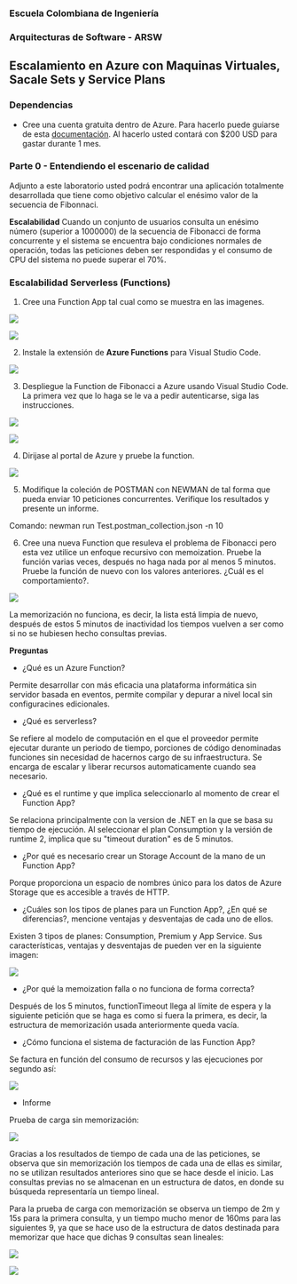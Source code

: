 ### Escuela Colombiana de Ingeniería
### Arquitecturas de Software - ARSW

## Escalamiento en Azure con Maquinas Virtuales, Sacale Sets y Service Plans

### Dependencias
* Cree una cuenta gratuita dentro de Azure. Para hacerlo puede guiarse de esta [documentación](https://azure.microsoft.com/en-us/free/search/?&ef_id=Cj0KCQiA2ITuBRDkARIsAMK9Q7MuvuTqIfK15LWfaM7bLL_QsBbC5XhJJezUbcfx-qAnfPjH568chTMaAkAsEALw_wcB:G:s&OCID=AID2000068_SEM_alOkB9ZE&MarinID=alOkB9ZE_368060503322_%2Bazure_b_c__79187603991_kwd-23159435208&lnkd=Google_Azure_Brand&dclid=CjgKEAiA2ITuBRDchty8lqPlzS4SJAC3x4k1mAxU7XNhWdOSESfffUnMNjLWcAIuikQnj3C4U8xRG_D_BwE). Al hacerlo usted contará con $200 USD para gastar durante 1 mes.

### Parte 0 - Entendiendo el escenario de calidad

Adjunto a este laboratorio usted podrá encontrar una aplicación totalmente desarrollada que tiene como objetivo calcular el enésimo valor de la secuencia de Fibonnaci.

**Escalabilidad**
Cuando un conjunto de usuarios consulta un enésimo número (superior a 1000000) de la secuencia de Fibonacci de forma concurrente y el sistema se encuentra bajo condiciones normales de operación, todas las peticiones deben ser respondidas y el consumo de CPU del sistema no puede superar el 70%.

### Escalabilidad Serverless (Functions)

1. Cree una Function App tal cual como se muestra en las  imagenes.

![](images/part3/part3-function-config.png)

![](images/part3/part3-function-configii.png)

2. Instale la extensión de **Azure Functions** para Visual Studio Code.

![](images/part3/part3-install-extension.png)

3. Despliegue la Function de Fibonacci a Azure usando Visual Studio Code. La primera vez que lo haga se le va a pedir autenticarse, siga las instrucciones.

![](images/part3/part3-deploy-function-1.png)

![](images/part3/part3-deploy-function-2.png)

4. Dirijase al portal de Azure y pruebe la function.

![](images/part3/part3-test-function.png)

5. Modifique la coleción de POSTMAN con NEWMAN de tal forma que pueda enviar 10 peticiones concurrentes. Verifique los resultados y presente un informe.

Comando: newman run Test.postman_collection.json -n 10

6. Cree una nueva Function que resuleva el problema de Fibonacci pero esta vez utilice un enfoque recursivo con memoization. Pruebe la función varias veces, después no haga nada por al menos 5 minutos. Pruebe la función de nuevo con los valores anteriores. ¿Cuál es el comportamiento?.

![](images/2.jpg)

La memorización no funciona, es decir, la lista está limpia de nuevo, después de estos 5 minutos de inactividad los tiempos vuelven a ser como si no se hubiesen hecho consultas previas.

**Preguntas**

* ¿Qué es un Azure Function?

Permite desarrollar con más eficacia una plataforma informática sin servidor basada en eventos, permite compilar y depurar a nivel local sin configuracines edicionales.

* ¿Qué es serverless?

Se refiere al modelo de computación en el que el proveedor permite ejecutar durante un periodo de tiempo, porciones de código denominadas funciones sin necesidad de hacernos cargo de su infraestructura. Se encarga de escalar y liberar recursos automaticamente cuando sea necesario.

* ¿Qué es el runtime y que implica seleccionarlo al momento de crear el Function App?

Se relaciona principalmente con la version de .NET en la que se basa su tiempo de ejecución. Al seleccionar el plan Consumption y la versión de runtime 2, implica que  su "timeout duration" es de 5 minutos.

* ¿Por qué es necesario crear un Storage Account de la mano de un Function App?

Porque proporciona un espacio de nombres único para los datos de Azure Storage que es accesible a través de HTTP.

* ¿Cuáles son los tipos de planes para un Function App?, ¿En qué se diferencias?, mencione ventajas y desventajas de cada uno de ellos.

Existen 3 tipos de planes: Consumption, Premium y App Service. Sus características, ventajas y desventajas de pueden ver en la siguiente imagen:

![](images/3.jpg)

* ¿Por qué la memoization falla o no funciona de forma correcta?

Después de los 5 minutos, functionTimeout llega al límite de espera y la siguiente petición que se haga es como si fuera la primera, es decir, la estructura de memorización usada anteriormente queda vacía.

* ¿Cómo funciona el sistema de facturación de las Function App?

Se factura en función del consumo de recursos y las ejecuciones por segundo así:

![](images/4.jpg)

* Informe

Prueba de carga sin memorización:

![](images/1.jpg)

Gracias a los resultados de tiempo de cada una de las peticiones, se observa que sin memorización los tiempos de cada una de ellas es similar, no se utilizan resultados anteriores sino que se hace desde el inicio. Las consultas previas no se almacenan en un estructura de datos, en donde su búsqueda representaría un tiempo lineal.

Para la prueba de carga con memorización se observa un tiempo de 2m y 15s para la primera consulta, y un tiempo mucho menor de 160ms para las siguientes 9, ya que se hace uso de la estructura de datos destinada para memorizar que hace que dichas 9 consultas sean lineales:

![](images/5.jpg)

![](images/6.jpg)